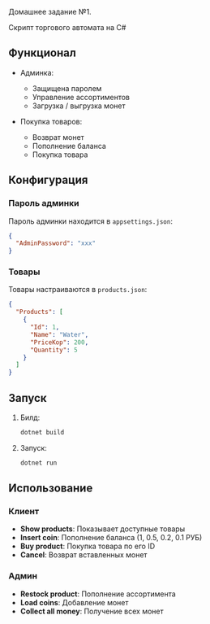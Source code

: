 Домашнее задание №1.

Скрипт торгового автомата на C#

## Функционал

- Админка:

  - Защищена паролем
  - Управление ассортиментов
  - Загрузка / выгрузка монет

- Покупка товаров:
  - Возврат монет
  - Пополнение баланса
  - Покупка товара

## Конфигурация

### Пароль админки

Пароль админки находится в `appsettings.json`:

```json
{
  "AdminPassword": "xxx"
}
```

### Товары

Товары настраиваются в `products.json`:

```json
{
  "Products": [
    {
      "Id": 1,
      "Name": "Water",
      "PriceKop": 200,
      "Quantity": 5
    }
  ]
}
```

## Запуск

1. Билд:

   ```bash
   dotnet build
   ```

2. Запуск:

   ```bash
   dotnet run
   ```

## Использование

### Клиент

- **Show products**: Показывает доступные товары
- **Insert coin**: Пополнение баланса (1, 0.5, 0.2, 0.1 РУБ)
- **Buy product**: Покупка товара по его ID
- **Cancel**: Возврат вставленных монет

### Админ

- **Restock product**: Пополнение ассортимента
- **Load coins**: Добавление монет
- **Collect all money**: Получение всех монет
